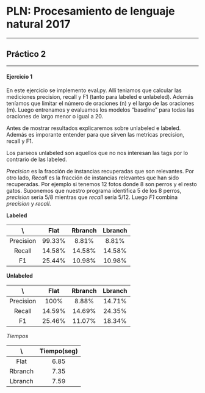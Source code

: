 # PLN: Procesamiento de lenguaje natural 2017
---------------------------------------------
## Práctico 2
--------------------------------------------
#### Ejercicio 1

En este ejercicio se implemento eval.py. Allí teniamos que calcular las mediciones precision, recall y F1 (tanto para labeled e unlabeled). Además teníamos que limitar el número de oraciones (n) y el largo de las oraciones (m). Luego entrenamos y evaluamos los modelos “baseline” para todas las oraciones de largo menor o igual a 20.

Antes de mostrar resultados explicaremos sobre unlabeled e labeled. Además es imporante entender para que sirven las metricas precision, recall y F1.

Los parseos unlabeled son aquellos que no nos interesan las tags por lo contrario de las labeled.

*Precision* es la fracción de instancias recuperadas que son relevantes. Por otro lado, *Recall* es la fracción de instancias relevantes que han sido recuperadas. Por ejemplo si tenemos 12 fotos donde 8 son perros y el resto gatos. Suponemos que nuestro programa identifica 5 de los 8 perros, *precision* sería 5/8 mientras que *recall* sería 5/12. Luego *F1* combina *precision* y *recall*.



__Labeled__

|     \     |  Flat  | Rbranch | Lbranch |
|:---------:|:------:|:-------:|:-------:|
| Precision | 99.33% |  8.81%  |  8.81%  |
| Recall    | 14.58% | 14.58%  | 14.58%  |
|    F1     | 25.44% | 10.98%  | 10.98%  |


__Unlabeled__

|     \     |  Flat  | Rbranch | Lbranch |
|:---------:|:------:|:-------:|:-------:|
| Precision | 100%   |  8.88%  | 14.71%  |
| Recall    | 14.59% | 14.69%  | 24.35%  |
|    F1     | 25.46% | 11.07%  | 18.34%  |

_Tiempos_

|   \    | Tiempo(seg) |
|:------:|:-----------:|
|  Flat  |     6.85    |
|Rbranch |     7.35    |
|Lbranch |     7.59    |
